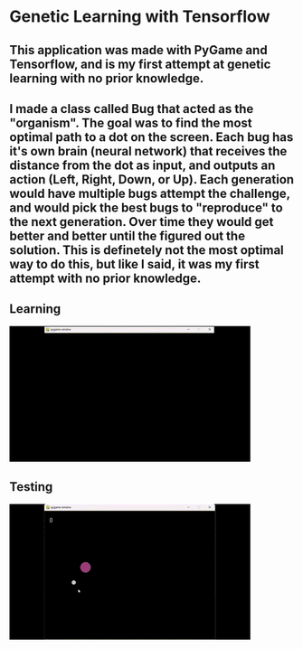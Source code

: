 # Genetic Learning with Tensorflow
## This application was made with PyGame and Tensorflow, and is my first attempt at genetic learning with no prior knowledge.
## I made a class called Bug that acted as the "organism". The goal was to find the most optimal path to a dot on the screen. Each bug has it's own brain (neural network) that receives the distance from the dot as input, and outputs an action (Left, Right, Down, or Up). Each generation would have multiple bugs attempt the challenge, and would pick the best bugs to "reproduce" to the next generation. Over time they would get better and better until the figured out the solution. This is definetely not the most optimal way to do this, but like I said, it was my first attempt with no prior knowledge.

## Learning
![Learning](https://github.com/Caleb2580/Genetic-Learning-with-Tensorflow/blob/main/learning.gif)
## Testing
![Testing](https://github.com/Caleb2580/Genetic-Learning-with-Tensorflow/blob/main/testing.gif)
